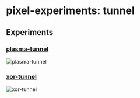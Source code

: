 # pixel-experiments: tunnel

## Experiments

### [plasma-tunnel](/plasma-tunnel.go)
![plasma-tunnel](https://cloud.githubusercontent.com/assets/565124/25528930/48bc195c-2c20-11e7-8db8-d3b01b4a8903.gif)

### [xor-tunnel](/xor-tunnel.go)
![xor-tunnel](https://cloud.githubusercontent.com/assets/565124/25475885/8f018e6c-2b38-11e7-9a9e-9ca281f99c1b.png)
